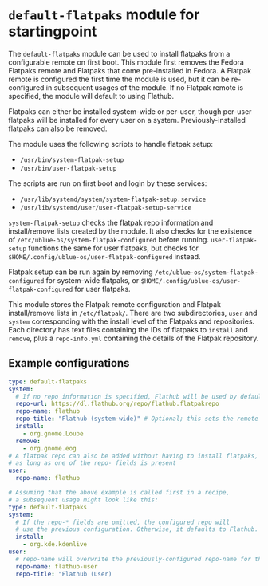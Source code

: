 # `default-flatpaks` module for startingpoint

The `default-flatpaks` module can be used to install flatpaks from a configurable remote on first boot. This module first removes the Fedora Flatpaks remote and Flatpaks that come pre-installed in Fedora. A Flatpak remote is configured the first time the module is used, but it can be re-configured in subsequent usages of the module. If no Flatpak remote is specified, the module will default to using Flathub.

Flatpaks can either be installed system-wide or per-user, though per-user flatpaks will be installed for every user on a system. Previously-installed flatpaks can also be removed.

The module uses the following scripts to handle flatpak setup:

- `/usr/bin/system-flatpak-setup`
- `/usr/bin/user-flatpak-setup`

The scripts are run on first boot and login by these services:

- `/usr/lib/systemd/system/system-flatpak-setup.service`
- `/usr/lib/systemd/user/user-flatpak-setup-service`

`system-flatpak-setup` checks the flatpak repo information and install/remove lists created by the module. It also checks for the existence of `/etc/ublue-os/system-flatpak-configured` before running. `user-flatpak-setup` functions the same for user flatpaks, but checks for `$HOME/.config/ublue-os/user-flatpak-configured` instead.

Flatpak setup can be run again by removing `/etc/ublue-os/system-flatpak-configured` for system-wide flatpaks, or `$HOME/.config/ublue-os/user-flatpak-configured` for user flatpaks.

This module stores the Flatpak remote configuration and Flatpak install/remove lists in `/etc/flatpak/`. There are two subdirectories, `user` and `system` corresponding with the install level of the Flatpaks and repositories. Each directory has text files containing the IDs of flatpaks to `install` and `remove`, plus a `repo-info.yml` containing the details of the Flatpak repository.

## Example configurations

```yaml
type: default-flatpaks
system:
  # If no repo information is specified, Flathub will be used by default
  repo-url: https://dl.flathub.org/repo/flathub.flatpakrepo
  repo-name: flathub
  repo-title: "Flathub (system-wide)" # Optional; this sets the remote's user-facing name in graphical frontends like GNOME Software
  install:
    - org.gnome.Loupe
  remove:
    - org.gnome.eog
# A flatpak repo can also be added without having to install flatpaks,
# as long as one of the repo- fields is present
user:
  repo-name: flathub
```

```yaml
# Assuming that the above example is called first in a recipe,
# a subsequent usage might look like this:
type: default-flatpaks
system:
  # If the repo-* fields are omitted, the configured repo will
  # use the previous configuration. Otherwise, it defaults to Flathub.
  install:
    - org.kde.kdenlive
user:
  # repo-name will overwrite the previously-configured repo-name for the user remote
  repo-name: flathub-user
  repo-title: "Flathub (User)
```
